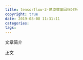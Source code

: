 ```yaml
---
title: tensorflow-3-燃烧效率回归分析
copyright: true
date: 2019-08-08 11:31:11
categories:
tags:
---
```

文章简介

<!-- more -->

正文
